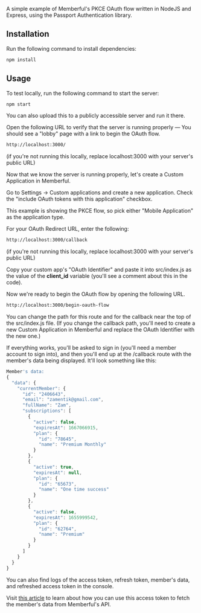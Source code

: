 A simple example of Memberful's PKCE OAuth flow written in NodeJS and Express, using the Passport Authentication library.

## Installation

Run the following command to install dependencies:

```bash
npm install
```

## Usage

To test locally, run the following command to start the server:

```bash
npm start
```

You can also upload this to a publicly accessible server and run it there.

Open the following URL to verify that the server is running properly — You should see a "lobby" page with a link to begin the OAuth flow.

```bash
http://localhost:3000/
```

(if you're not running this locally, replace localhost:3000 with your server's public URL)

Now that we know the server is running properly, let's create a Custom Application in Memberful.

Go to Settings → Custom applications and create a new application. Check the "include OAuth tokens with this application" checkbox.

This example is showing the PKCE flow, so pick either "Mobile Application" as the application type.

For your OAuth Redirect URL, enter the following:

```bash
http://localhost:3000/callback
```

(if you're not running this locally, replace localhost:3000 with your server's public URL)

Copy your custom app's "OAuth Identifier" and paste it into src/index.js as the value of the **client_id** variable (you'll see a comment about this in the code).

Now we're ready to begin the OAuth flow by opening the following URL.

```bash
http://localhost:3000/begin-oauth-flow
```

You can change the path for this route and for the callback near the top of the src/index.js file. (If you change the callback path, you'll need to create a new Custom Application in Memberful and replace the OAuth Identifier with the new one.)

If everything works, you'll be asked to sign in (you'll need a member account to sign into), and then you'll end up at the /callback route with the member's data being displayed. It'll look something like this:

```javascript
Member's data:
{
  "data": {
    "currentMember": {
      "id": "2406643",
      "email": "zamentik@gmail.com",
      "fullName": "Zam",
      "subscriptions": [
        {
          "active": false,
          "expiresAt": 1667066915,
          "plan": {
            "id": "78645",
            "name": "Premium Monthly"
          }
        },
        {
          "active": true,
          "expiresAt": null,
          "plan": {
            "id": "65673",
            "name": "One time success"
          }
        },
        {
          "active": false,
          "expiresAt": 1655999542,
          "plan": {
            "id": "62764",
            "name": "Premium"
          }
        }
      ]
    }
  }
}
```

You can also find logs of the access token, refresh token, member's data, and refreshed access token in the console.

Visit [this article](https://memberful.com/help/custom-development-and-api/sign-in-for-apps-via-oauth/#requesting-member-data) to learn about how you can use this access token to fetch the member's data from Memberful's API.
